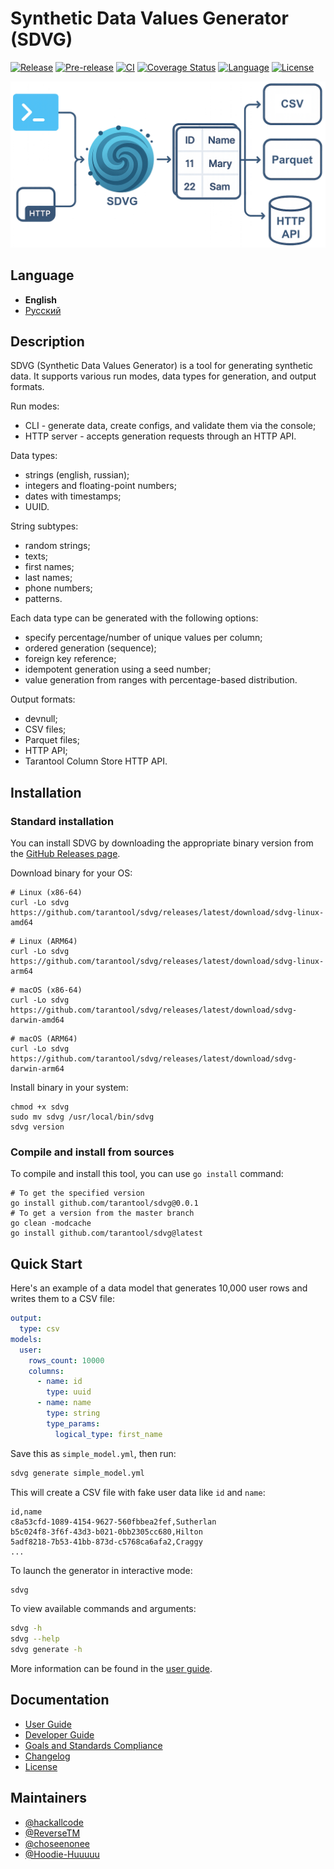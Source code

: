 # Synthetic Data Values Generator (SDVG)

[![Release][release-badge]][release-url]
[![Pre-release][pre-release-badge]][pre-release-url]
[![CI][actions-badge]][actions-url]
[![Coverage Status][test-coverage-badge]][test-coverage-url]
[![Language][language-badge]][language-url]
[![License][license-badge]][license-url]

[release-badge]: https://img.shields.io/github/v/release/tarantool/sdvg
[release-url]: https://github.com/tarantool/sdvg/releases/latest/
[pre-release-badge]: https://img.shields.io/badge/pre--release-latest-orange
[pre-release-url]: https://github.com/tarantool/sdvg/releases/tag/latest/
[actions-badge]: https://img.shields.io/github/check-runs/tarantool/sdvg/master
[actions-url]: https://github.com/tarantool/sdvg/actions
[test-coverage-badge]: https://img.shields.io/coverallsCoverage/github/tarantool/sdvg?branch=master
[test-coverage-url]: https://coveralls.io/github/tarantool/sdvg?branch=master
[language-badge]: https://img.shields.io/github/languages/top/tarantool/sdvg
[language-url]: https://github.com/tarantool/sdvg/search?l=go
[license-badge]: https://img.shields.io/github/license/tarantool/sdvg
[license-url]: ./LICENSE

![scheme.png](asset/scheme.png)

## Language

- **English**
- [Русский](README.ru.md)

## Description

SDVG (Synthetic Data Values Generator) is a tool for generating synthetic data.
It supports various run modes, data types for generation, and output formats.

Run modes:

- CLI - generate data, create configs, and validate them via the console;
- HTTP server - accepts generation requests through an HTTP API.

Data types:

- strings (english, russian);
- integers and floating-point numbers;
- dates with timestamps;
- UUID.

String subtypes:

- random strings;
- texts;
- first names;
- last names;
- phone numbers;
- patterns.

Each data type can be generated with the following options:

- specify percentage/number of unique values per column;
- ordered generation (sequence);
- foreign key reference;
- idempotent generation using a seed number;
- value generation from ranges with percentage-based distribution.

Output formats:

- devnull;
- CSV files;
- Parquet files;
- HTTP API;
- Tarantool Column Store HTTP API.

## Installation

### Standard installation

You can install SDVG by downloading the appropriate binary version
from the [GitHub Releases page](https://github.com/tarantool/sdvg/releases).

Download binary for your OS:

```shell
# Linux (x86-64)
curl -Lo sdvg https://github.com/tarantool/sdvg/releases/latest/download/sdvg-linux-amd64
```

```shell
# Linux (ARM64)
curl -Lo sdvg https://github.com/tarantool/sdvg/releases/latest/download/sdvg-linux-arm64
```

```shell
# macOS (x86-64)
curl -Lo sdvg https://github.com/tarantool/sdvg/releases/latest/download/sdvg-darwin-amd64
```

```shell
# macOS (ARM64)
curl -Lo sdvg https://github.com/tarantool/sdvg/releases/latest/download/sdvg-darwin-arm64
```

Install binary in your system:

```shell
chmod +x sdvg
sudo mv sdvg /usr/local/bin/sdvg
sdvg version
```

### Compile and install from sources

To compile and install this tool, you can use `go install` command:

```shell
# To get the specified version
go install github.com/tarantool/sdvg@0.0.1
# To get a version from the master branch
go clean -modcache
go install github.com/tarantool/sdvg@latest
```

## Quick Start

Here's an example of a data model that generates 10,000 user rows and writes them to a CSV file:

```yaml
output:
  type: csv
models:
  user:
    rows_count: 10000
    columns:
      - name: id
        type: uuid
      - name: name
        type: string
        type_params:
          logical_type: first_name
```

Save this as `simple_model.yml`, then run:

```bash
sdvg generate simple_model.yml
```

This will create a CSV file with fake user data like `id` and `name`:

```csv
id,name
c8a53cfd-1089-4154-9627-560fbbea2fef,Sutherlan
b5c024f8-3f6f-43d3-b021-0bb2305cc680,Hilton
5adf8218-7b53-41bb-873d-c5768ca6afa2,Craggy
...
```

To launch the generator in interactive mode:

```bash
sdvg
```

To view available commands and arguments:

```bash
sdvg -h
sdvg --help
sdvg generate -h
```

More information can be found in the [user guide](./doc/en/usage.md).

## Documentation

- [User Guide](./doc/en/usage.md)
- [Developer Guide](./doc/en/contributing.md)
- [Goals and Standards Compliance](./doc/en/overview.md)
- [Changelog](./CHANGELOG.md)
- [License](./LICENSE)

## Maintainers

- [@hackallcode](https://github.com/hackallcode)
- [@ReverseTM](https://github.com/ReverseTM)
- [@choseenonee](https://github.com/choseenonee)
- [@Hoodie-Huuuuu](https://github.com/Hoodie-Huuuuu)
